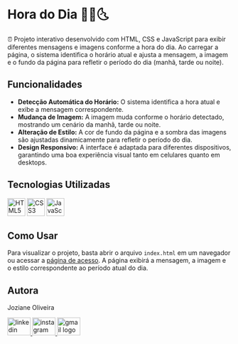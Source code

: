 # Hora do Dia 🌅🌞🌜

<p align="left">
  ⏰ Projeto interativo desenvolvido com HTML, CSS e JavaScript para exibir diferentes mensagens e imagens conforme a hora do dia. Ao carregar a página, o sistema identifica o horário atual e ajusta a mensagem, a imagem e o fundo da página para refletir o período do dia (manhã, tarde ou noite).
</p>

## Funcionalidades
<ul>
  <li>
    <strong>Detecção Automática do Horário:</strong> O sistema identifica a hora atual e exibe a mensagem correspondente.
  </li>
  <li>
    <strong>Mudança de Imagem:</strong> A imagem muda conforme o horário detectado, mostrando um cenário da manhã, tarde ou noite.
  </li>
  <li>
    <strong>Alteração de Estilo:</strong> A cor de fundo da página e a sombra das imagens são ajustadas dinamicamente para refletir o período do dia.
  </li>
  <li>
    <strong>Design Responsivo:</strong> A interface é adaptada para diferentes dispositivos, garantindo uma boa experiência visual tanto em celulares quanto em desktops.
  </li>
</ul>

## Tecnologias Utilizadas
<div align="left">
  <img src="https://cdn.jsdelivr.net/gh/devicons/devicon/icons/html5/html5-original-wordmark.svg" height="40" alt="HTML5 logo" />
  <img src="https://cdn.jsdelivr.net/gh/devicons/devicon/icons/css3/css3-original-wordmark.svg" height="40" alt="CSS3 logo" />
  <img src="https://cdn.jsdelivr.net/gh/devicons/devicon/icons/javascript/javascript-plain.svg" height="40" alt="JavaScript logo" />
</div>

## Como Usar
<p align="left">
  Para visualizar o projeto, basta abrir o arquivo <code>index.html</code> em um navegador ou acessar a 
  <a href="https://jozianeoliveira.github.io/ManhaTardeNoiteJS/" target="_blank">página de acesso</a>. 
  A página exibirá a mensagem, a imagem e o estilo correspondente ao período atual do dia.
</p>

## Autora
<p align="left">Joziane Oliveira</p>

<div align="left">
  <a href="https://www.linkedin.com/in/joziane-oliveira-144317182/" target="_blank">
    <img src="https://raw.githubusercontent.com/maurodesouza/profile-readme-generator/master/src/assets/icons/social/linkedin/default.svg" width="52" height="40" alt="linkedin logo" />
  </a>
  <a href="https://www.instagram.com/jozioliveirabr/" target="_blank">
    <img src="https://raw.githubusercontent.com/maurodesouza/profile-readme-generator/master/src/assets/icons/social/instagram/default.svg" width="52" height="40" alt="instagram logo" />
  </a>
  <a href="mailto:joziane.oliveira@educacao.mg.gov.br" target="_blank">
    <img src="https://raw.githubusercontent.com/maurodesouza/profile-readme-generator/master/src/assets/icons/social/gmail/default.svg" width="52" height="40" alt="gmail logo" />
  </a>
</div>
